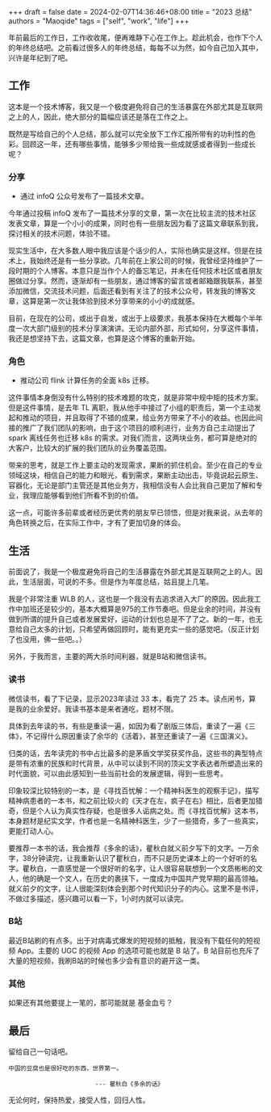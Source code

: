 +++
draft = false
date = 2024-02-07T14:36:46+08:00
title = "2023 总结"
authors = "Maoqide"
tags = ["self", "work", "life"]
+++

年前最后的工作日，工作收收尾，便再难静下心在工作上。趁此机会，也作下个人的年终总结吧。之前看过很多人的年终总结，每每不以为然，如今自己加入其中，兴许是年纪到了吧。    

## 工作
这本是一个技术博客，我又是一个极度避免将自己的生活暴露在外部尤其是互联网之上的人，因此，绝大部分的篇幅应该还是落在工作之上。

既然是写给自己的个人总结，那么就可以完全放下工作汇报所带有的功利性的色彩。回顾这一年，还有哪些事情，能够多少带给我一些成就感或者得到一些成长呢？

### 分享
- 通过 infoQ 公众号发布了一篇技术文章。

今年通过投稿 infoQ 发布了一篇技术分享的文章，第一次在比较主流的技术社区发表文章，算是一个小小的成果，同时也有一些朋友因为看了这篇文章联系到我，探讨相关的技术问题，体验不错。

现实生活中，在大多数人眼中我应该是个话少的人，实际也确实是这样。但是在技术上，我始终还是有一些分享欲。几年前在上家公司的时候，我曾经坚持维护了一段时期的个人博客。本意只是当作个人的备忘笔记，并未在任何技术社区或者朋友圈做过分享。然而，逐渐却有一些朋友，通过博客的留言或者邮箱跟我联系，甚至添加微信，交流技术问题，后面还看到有关注了的技术公众号，转发我的博客文章，这算是第一次让我体验到技术分享带来的小小的成就感。

目前，在现在的公司，或出于自发，或出于上级要求，我基本保持在大概每个半年度一次大部门级别的技术分享演演讲。无论内部外部，形式如何，分享这件事情，我还是想坚持下去，这篇文章，也算是这个博客的重新开始。

### 角色
- 推动公司 flink 计算任务的全面 k8s 迁移。

这件事情本身倒没有什么特别的技术难题的攻克，就是非常中规中矩的技术方案。但是这件事情，是去年 TL 离职，我从他手中接过了小组的职责后，第一个主动发起和推动的项目，并且取得了不错的成果，给业务方带来了不小的收益。也因此间接的推广了我们团队的影响，由于这个项目的顺利进行，业务方自己主动提出了 spark 离线任务也迁移 k8s 的需求。对我们而言，这两块业务，都可算是绝对的大客户，比较大的扩展的我们团队的业务覆盖范围。

带来的思考，就是工作上要主动的发现需求，果断的抓住机会。至少在自己的专业领域这块，相信自己的能力和眼光，看到需求，果断主动出击，毕竟说起云原生、容器化，无论是部门主管还是其他业务方，我相信没有人会比我自己更加了解和专业，我理应能够看到他们所看不到的价值。

这一点，可能许多前辈或者经历更优秀的朋友早已领悟，但是对我来说，从去年的角色转换之后，在实际工作中，才有了更加切身的体会。

## 生活
前面说了，我是一个极度避免将自己的生活暴露在外部尤其是互联网之上的人。因此，生活层面，可说的不多。但是作为年度总结，姑且提上几笔。

我是个非常注重 WLB 的人，这也是一个我没有去追求进入大厂的原因。因此我工作中加班还是较少的，基本大概算是975的工作节奏吧。但是业余的时间，并没有做到所谓的提升自己或者发展爱好，运动的计划也总是不了了之。新的一年，也无意给自己太多的计划，只希望再做回顾时，能有更充实一些的感觉吧。（反正计划了也没用，佛一些吧。。）

另外，于我而言，主要的两大杀时间利器，就是B站和微信读书。

### 读书
微信读书，看了下记录，显示2023年读过 33 本，看完了 25 本。读点闲书，算是我的业余爱好。我读书基本是来者通吃，题材不限。

具体到去年读的书，有些是重读一遍，如因为看了剧版三体后，重读了一遍《三体》，不记得什么原因重读了余华的《活着》，甚至还重读了一遍《三国演义》。

归类的话，去年读完的书中占比最多的是茅盾文学奖获奖作品，这些书的典型特点是带有浓重的民族和时代背景，从中可以读到不同的顶尖文字表达者所塑造出来的时代面貌，可以由此感知到一些当前社会的发展逻辑，得到一些思考。

印象较深比较特别的一本，是《寻找百忧解：一个精神科医生的观察手记》，描写精神病患者的一本书，和之前比较火的《天才在左，疯子在右》相比，后者更加猎奇，但是个人认为真实性存疑，也是很多人诟病之处。而《寻找百忧解》这本书，本身题材是纪实文学，作者也是一名精神科医生，少了一些猎奇，多了一些真实，更能打动人心。

要推荐一本书的话，我会推荐《多余的话》，瞿秋白就义前夕写下的文字。一万余字，38分钟读完，让我重新认识了瞿秋白，而不只是历史课本上的一个好听的名字。瞿秋白，一直感觉是一个很好听的名字，让人很容易联想到一个文质彬彬的文人，他的确是一个文人，在历史的裹挟下，一度成为中国共产党早期的最高领袖。就义前夕的文字，让人很能深刻体会到那个时代知识分子的内心。这里不是书评，不做过多描述，感兴趣可以看一下，1小时内就可以读完。

### B站
最近B站刷的有点多。出于对病毒式爆发的短视频的抵触，我没有下载任何的短视频 App。主要的 UGC 的视频 App 的选项可能也就是 B 站了。B 站目前也充斥了大量的短视频，我刷B站的时候也多少会有意识的避开这一类。

### 其他
如果还有其他要提上一笔的，那可能就是 基金血亏？

## 最后
留给自己一句话吧。

    中国的豆腐也是很好吃的东西，世界第一。

                            --- 瞿秋白《多余的话》

无论何时，保持热爱，接受人性，回归人性。
